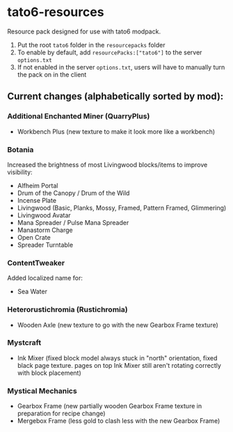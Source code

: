 # tato6-resources
Resource pack designed for use with tato6 modpack.

1. Put the root `tato6` folder in the `resourcepacks` folder
2. To enable by default, add `resourcePacks:["tato6"]` to the server `options.txt`
3. If not enabled in the server `options.txt`, users will have to manually turn the pack on in the client

## Current changes (alphabetically sorted by mod):

### Additional Enchanted Miner (QuarryPlus)
- Workbench Plus (new texture to make it look more like a workbench)

### Botania
Increased the brightness of most Livingwood blocks/items to improve visibility:
- Alfheim Portal
- Drum of the Canopy / Drum of the Wild
- Incense Plate
- Livingwood (Basic, Planks, Mossy, Framed, Pattern Framed, Glimmering)
- Livingwood Avatar
- Mana Spreader / Pulse Mana Spreader
- Manastorm Charge
- Open Crate
- Spreader Turntable

### ContentTweaker
Added localized name for:
- Sea Water

### Heterorustichromia (Rustichromia)
- Wooden Axle (new texture to go with the new Gearbox Frame texture)

### Mystcraft
- Ink Mixer (fixed block model always stuck in "north" orientation, fixed black page texture. pages on top Ink Mixer still aren't rotating correctly with block placement)

### Mystical Mechanics
- Gearbox Frame (new partially wooden Gearbox Frame texture in preparation for recipe change)
- Mergebox Frame (less gold to clash less with the new Gearbox Frame)
